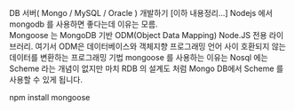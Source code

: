 DB 서버( Mongo / MySQL / Oracle ) 개발하기 
[이하 내용정리...]
Nodejs 에서 mongodb 를 사용하면 좋다는데 이유는 모름.  
Mongoose 는  MongoDB 기반 ODM(Object Data Mapping) Node.JS 전용 라이브러리. 
여기서 ODM은 데이터베이스와 객체지향 프로그래밍 언어 사이 호환되지 않는 데이터를 변환하는 프로그래밍 기법 
mongoose 를 사용하는 이유는 Nosql 에는 Scheme 라는 개념이 없지만 마치 RDB 의 설계도 처럼 Mongo DB에서 Scheme 를 사용할 수 있게 됩니다.

npm install mongoose
